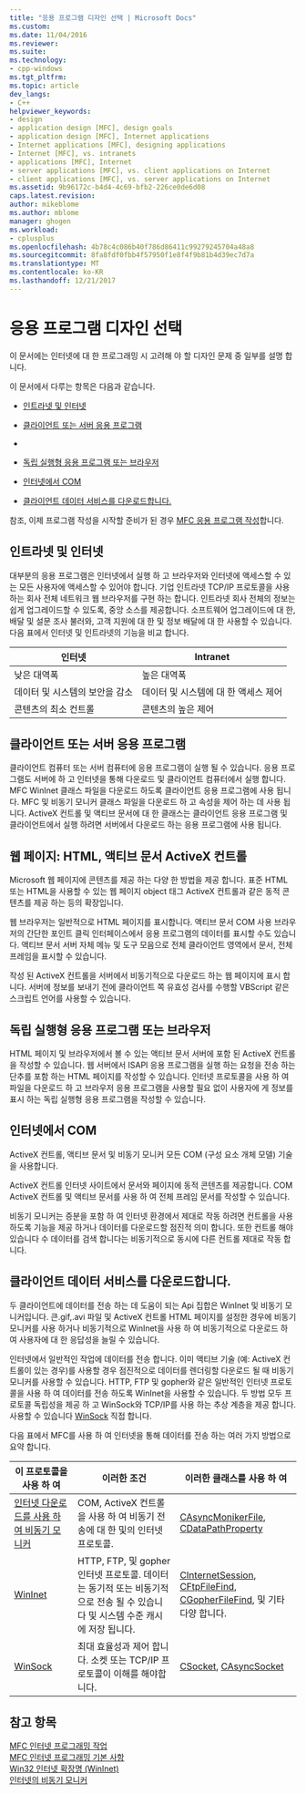```yaml
---
title: "응용 프로그램 디자인 선택 | Microsoft Docs"
ms.custom: 
ms.date: 11/04/2016
ms.reviewer: 
ms.suite: 
ms.technology:
- cpp-windows
ms.tgt_pltfrm: 
ms.topic: article
dev_langs:
- C++
helpviewer_keywords:
- design
- application design [MFC], design goals
- application design [MFC], Internet applications
- Internet applications [MFC], designing applications
- Internet [MFC], vs. intranets
- applications [MFC], Internet
- server applications [MFC], vs. client applications on Internet
- client applications [MFC], vs. server applications on Internet
ms.assetid: 9b96172c-b4d4-4c69-bfb2-226ce0de6d08
caps.latest.revision: 
author: mikeblome
ms.author: mblome
manager: ghogen
ms.workload:
- cplusplus
ms.openlocfilehash: 4b78c4c086b40f786d86411c99279245704a48a8
ms.sourcegitcommit: 8fa8fdf0fbb4f57950f1e8f4f9b81b4d39ec7d7a
ms.translationtype: MT
ms.contentlocale: ko-KR
ms.lasthandoff: 12/21/2017
---
```

# <a name="application-design-choices"></a>응용 프로그램 디자인 선택
이 문서에는 인터넷에 대 한 프로그래밍 시 고려해 야 할 디자인 문제 중 일부를 설명 합니다.  
  
 이 문서에서 다루는 항목은 다음과 같습니다.  
  
-   [인트라넷 및 인터넷](#_core_intranet_versus_internet)  
  
-   [클라이언트 또는 서버 응용 프로그램](#_core_client_or_server_application)  
  
-   [](#_core_the_web_page)  
  
-   [독립 실행형 응용 프로그램 또는 브라우저](#_core_browser_or_standalone)  
  
-   [인터넷에서 COM](#_core_com_on_the_internet)  
  
-   [클라이언트 데이터 서비스를 다운로드합니다.](#_core_client_data_download_services)  
  
 참조, 이제 프로그램 작성을 시작할 준비가 된 경우 [MFC 응용 프로그램 작성](../mfc/writing-mfc-applications.md)합니다.  
  
##  <a name="_core_intranet_versus_internet"></a>인트라넷 및 인터넷  
 대부분의 응용 프로그램은 인터넷에서 실행 하 고 브라우저와 인터넷에 액세스할 수 있는 모든 사용자에 액세스할 수 있어야 합니다. 기업 인트라넷 TCP/IP 프로토콜을 사용 하는 회사 전체 네트워크 웹 브라우저를 구현 하는 합니다. 인트라넷 회사 전체의 정보는 쉽게 업그레이드할 수 있도록, 중앙 소스를 제공합니다. 소프트웨어 업그레이드에 대 한, 배달 및 설문 조사 불러와, 고객 지원에 대 한 및 정보 배달에 대 한 사용할 수 있습니다. 다음 표에서 인터넷 및 인트라넷의 기능을 비교 합니다.  
  
|인터넷|Intranet|  
|--------------|--------------|  
|낮은 대역폭|높은 대역폭|  
|데이터 및 시스템의 보안을 감소|데이터 및 시스템에 대 한 액세스 제어|  
|콘텐츠의 최소 컨트롤|콘텐츠의 높은 제어|  
  
##  <a name="_core_client_or_server_application"></a>클라이언트 또는 서버 응용 프로그램  
 클라이언트 컴퓨터 또는 서버 컴퓨터에 응용 프로그램이 실행 될 수 있습니다. 응용 프로그램도 서버에 하 고 인터넷을 통해 다운로드 및 클라이언트 컴퓨터에서 실행 합니다. MFC WinInet 클래스 파일을 다운로드 하도록 클라이언트 응용 프로그램에 사용 됩니다. MFC 및 비동기 모니커 클래스 파일을 다운로드 하 고 속성을 제어 하는 데 사용 됩니다. ActiveX 컨트롤 및 액티브 문서에 대 한 클래스는 클라이언트 응용 프로그램 및 클라이언트에서 실행 하려면 서버에서 다운로드 하는 응용 프로그램에 사용 됩니다.  
  
##  <a name="_core_the_web_page"></a>웹 페이지: HTML, 액티브 문서 ActiveX 컨트롤  
 Microsoft 웹 페이지에 콘텐츠를 제공 하는 다양 한 방법을 제공 합니다. 표준 HTML 또는 HTML을 사용할 수 있는 웹 페이지 object 태그 ActiveX 컨트롤과 같은 동적 콘텐츠를 제공 하는 등의 확장입니다.  
  
 웹 브라우저는 일반적으로 HTML 페이지를 표시합니다. 액티브 문서 COM 사용 브라우저의 간단한 포인트 클릭 인터페이스에서 응용 프로그램의 데이터를 표시할 수도 있습니다. 액티브 문서 서버 자체 메뉴 및 도구 모음으로 전체 클라이언트 영역에서 문서, 전체 프레임을 표시할 수 있습니다.  
  
 작성 된 ActiveX 컨트롤을 서버에서 비동기적으로 다운로드 하는 웹 페이지에 표시 합니다. 서버에 정보를 보내기 전에 클라이언트 쪽 유효성 검사를 수행할 VBScript 같은 스크립트 언어를 사용할 수 있습니다.  
  
##  <a name="_core_browser_or_standalone"></a>독립 실행형 응용 프로그램 또는 브라우저  
 HTML 페이지 및 브라우저에서 볼 수 있는 액티브 문서 서버에 포함 된 ActiveX 컨트롤을 작성할 수 있습니다. 웹 서버에서 ISAPI 응용 프로그램을 실행 하는 요청을 전송 하는 단추를 포함 하는 HTML 페이지를 작성할 수 있습니다. 인터넷 프로토콜을 사용 하 여 파일을 다운로드 하 고 브라우저 응용 프로그램을 사용할 필요 없이 사용자에 게 정보를 표시 하는 독립 실행형 응용 프로그램을 작성할 수 있습니다.  
  
##  <a name="_core_com_on_the_internet"></a>인터넷에서 COM  
 ActiveX 컨트롤, 액티브 문서 및 비동기 모니커 모든 COM (구성 요소 개체 모델) 기술을 사용합니다.  
  
 ActiveX 컨트롤 인터넷 사이트에서 문서와 페이지에 동적 콘텐츠를 제공합니다. COM ActiveX 컨트롤 및 액티브 문서를 사용 하 여 전체 프레임 문서를 작성할 수 있습니다.  
  
 비동기 모니커는 증분을 포함 하 여 인터넷 환경에서 제대로 작동 하려면 컨트롤을 사용 하도록 기능을 제공 하거나 데이터를 다운로드할 점진적 의미 합니다. 또한 컨트롤 해야 있습니다 수 데이터를 검색 합니다는 비동기적으로 동시에 다른 컨트롤 제대로 작동 합니다.  
  
##  <a name="_core_client_data_download_services"></a>클라이언트 데이터 서비스를 다운로드합니다.  
 두 클라이언트에 데이터를 전송 하는 데 도움이 되는 Api 집합은 WinInet 및 비동기 모니커입니다. 큰.gif,.avi 파일 및 ActiveX 컨트롤 HTML 페이지를 설정한 경우에 비동기 모니커를 사용 하거나 비동기적으로 WinInet을 사용 하 여 비동기적으로 다운로드 하 여 사용자에 대 한 응답성을 늘릴 수 있습니다.  
  
 인터넷에서 일반적인 작업에 데이터를 전송 합니다. 이미 액티브 기술 (예: ActiveX 컨트롤이 있는 경우)를 사용할 경우 점진적으로 데이터를 렌더링할 다운로드 될 때 비동기 모니커를 사용할 수 있습니다. HTTP, FTP 및 gopher와 같은 일반적인 인터넷 프로토콜을 사용 하 여 데이터를 전송 하도록 WinInet을 사용할 수 있습니다. 두 방법 모두 프로토콜 독립성을 제공 하 고 WinSock와 TCP/IP를 사용 하는 추상 계층을 제공 합니다. 사용할 수 있습니다 [WinSock](../mfc/windows-sockets-in-mfc.md) 직접 합니다.  
  
 다음 표에서 MFC를 사용 하 여 인터넷을 통해 데이터를 전송 하는 여러 가지 방법으로 요약 합니다.  
  
|이 프로토콜을 사용 하 여|이러한 조건|이러한 클래스를 사용 하 여|  
|-----------------------|----------------------------|-------------------------|  
|[인터넷 다운로드를 사용 하 여 비동기 모니커](../mfc/asynchronous-monikers-on-the-internet.md)|COM, ActiveX 컨트롤을 사용 하 여 비동기 전송에 대 한 및의 인터넷 프로토콜.|[CAsyncMonikerFile](../mfc/reference/casyncmonikerfile-class.md), [CDataPathProperty](../mfc/reference/cdatapathproperty-class.md)|  
|[WinInet](../mfc/win32-internet-extensions-wininet.md)|HTTP, FTP, 및 gopher 인터넷 프로토콜. 데이터는 동기적 또는 비동기적으로 전송 될 수 있습니다 및 시스템 수준 캐시에 저장 됩니다.|[CInternetSession](../mfc/reference/cinternetsession-class.md), [CFtpFileFind](../mfc/reference/cftpfilefind-class.md), [CGopherFileFind](../mfc/reference/cgopherfilefind-class.md), 및 기타 다양 합니다.|  
|[WinSock](../mfc/windows-sockets-in-mfc.md)|최대 효율성과 제어 합니다. 소켓 또는 TCP/IP 프로토콜이 이해를 해야합니다.|[CSocket](../mfc/reference/csocket-class.md), [CAsyncSocket](../mfc/reference/casyncsocket-class.md)|  
  
## <a name="see-also"></a>참고 항목  
 [MFC 인터넷 프로그래밍 작업](../mfc/mfc-internet-programming-tasks.md)   
 [MFC 인터넷 프로그래밍 기본 사항](../mfc/mfc-internet-programming-basics.md)   
 [Win32 인터넷 확장명 (WinInet)](../mfc/win32-internet-extensions-wininet.md)   
 [인터넷의 비동기 모니커](../mfc/asynchronous-monikers-on-the-internet.md)

